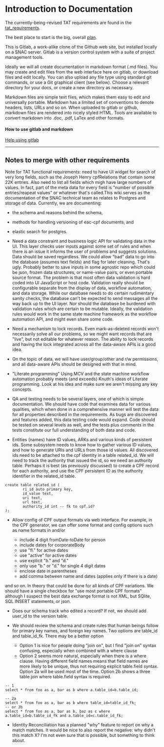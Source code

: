# Introduction to Documentation

The currently-being-revised TAT requirements are found in the [tat_requirements](tat_requirements).

The best place to start is the big, overall [plan](tat_requirements/plan.md).

This is Gitlab, a work-alike clone of the Github web site, but installed locally on a SNAC server. Gitlab is a
version control system with a suite of project management tools.

Ideally we will all create documentation in markdown format (.md files). You may create and edit files from
the web interface here on gitlab, or download files and edit locally. You can also upload any file type using
standard git commands, or use a Git graphical client (see below). Choose a relevant directory for your docs,
or create a new directory as necessary.

Markdown files are simple text files, which makes them easy to edit and universally portable. Markdown has a
limited set of conventions to denote headers, lists, URLs and so on. When uploaded to gitlab or github,
markdown files are rendered into nicely styled HTML. Tools are available to convert markdown into .doc, .pdf,
LaTex and other formats.

#### How to use gitlab and markdown

[Help using gitlab](Help-using-gitlab.md)


---


Notes to merge with other requirements
---

Note for TAT functional requirements: need to have UI widget for search of very long fields, such as the Joseph Henry cpfRelations
that contain some 22K entries. Also need to list all fields which migh have large numbers of values. In fact, part of the meta data for
every field is "number of possible entries/reapeat values" or whatever that's called.This wiki serves as the documentation of the SNAC technical team as relates to Postgres and storage of data.  Currently, we are documenting:
* the schema and reasons behind the schema, 
* methods for handling versioning of eac-cpf documents, and
* elastic search for postgres.

* Need a data constraint and business logic API for validating data in the UI. This layer checks user inputs against some set of rules and when there is an issue it informs the user of problems and suggests solutions. Data should be saved regardless. We could allow "bad" data to go into the database (assumes text fields) and flag for later cleaning. That's ugly. Probably better to save inputs in some agnostic repo which could be json, frozen data structures, or name-value pairs, or even portable source format. The problem is that most often data validation is hard coded into UI JavaScript or host code. Validation really should be configurable separate from the display of data, workflow automation, and data storage. While our database needs to do certain rudimentary sanity checks, the database can't be expected to send messages all the way back up to the UI layer. Nor should the database be burdened with validation rules which are certain to be mutable. Ideally, the validation rules would work in the same state machine framework as the workflow automation API, and might even share some code.

* Need a mechanism to lock records. Even mark-as-deleted records won't necessarily solve all our problems, so we might want records that are "live", but not editable for whatever reason. The ability to lock records and having the lock integrated across all the data-aware APIs is a good idea.

* On the topic of data, we will have user/group/other and r/w permissions, and all data-aware APIs should be designed with that in mind. 

* "Literate programming" Using MCV and the state machine workflow automation probably meets (and exceeds) Knuth's ideas of Literate programming. Look at his idea and make sure we aren't missing any key concepts.

* QA and testing needs to be several layers, one of which is simple documentation. We should have code that examines data for various qualities, which when done in a comprehensive manner will test the data for all properties described in the requirements. As bugs are discovered and features added, this data testing code would expand. Code should be tested on several levels as well, and the tests plus comments in the tests constitute our full understanding of both data and code.

* Entities (names) have ID values, ARKs and various kinds of persistent ids. Some subsystem needs to know how to gather various ID values, and how to generate URIs and URLs from those id values. All discovered ids need to be attached to the cpf identity in a table related_id. We will need to track the authority that issued the id, so we need an authority table. Perhaps it is best (as previously discussed) to create a CPF record for each authority, and use the CPF persistent ID as the authority identifier in the related_id table. 

```
create table related_id (
        ri_id auto primary key,
        id_value text,
        uri text,
        url text,
        authority_id int -- fk to cpf.id?
);

```


* Allow config of CPF output formats via web interface. For example, in the CPF generator, we can offer some format and config options such as name formats in <part> and/or <relationEntry>

  - include 4 digit fromDate-toDate for person
  - include dates for corporateBody
  - use "fl." for active dates
  - use "active" for active dates
  - use explicit "b." and "d."
  - only use "b." or "d." for single 4 digit dates
  - enclose date in parentheses
  - add comma between name and dates (applies only if there is a date)

and so on. In theory that could be done for all kinds of CPF variations. We should have a single checkbox for "use most portable CPF formats" although I suspect the best data exchange format is not XML, but SQlite, SQL INSERT statements, or json.

* Does our schema track who edited a record? If not, we should add user_id to the version table.

* We should review the schema and create rules that human beings follow for primary key names, and foreign key names. Two options are table_id and table_id_fk. There may be a better option
  * Option 1 is nice for people doing "join on", but I find "join on" syntax confusing, especially when combined with a where clause
  * Option 2 seems more natural, especially when there is a where clause. Having different field names means that field names are more likely to be unique, thus not requiring explicit table.field syntax. Option 2a will be used most of the time. Option 2b shows a three table join where table.field syntax is required.

```
-- 1
select * from foo as a, bar as b where a.table_id=b.table_id;

-- 2a
select * from foo as a, bar as b where table_id=table_id_fk;
-- or 2b
select * from foo as a, bar as b, baz as c where a.table_id=b.table_id_fk and a.table_id=c.table_id_fk;

```

* Identity Reconciliation has a planned "why" feature to report on why a match matches. It would be nice to also report the negative: why didn't this match X? I'm not even sure that is possible, but something to think about. 

